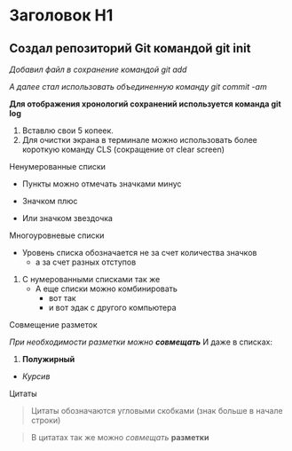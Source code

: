# Заголовок H1
## Создал репозиторий Git командой git init
_Добавил файл в сохранение командой git add_

*А далее стал использовать объединенную команду git commit -am*

**Для отображения хронологий сохранений используется команда git log**
1. Вставлю свои 5 копеек. 
2. Для очистки экрана в терминале можно использовать более короткую команду CLS (сокращение от clear screen)

Ненумерованные списки
- Пункты можно отмечать значками минус
+ Значком плюс
* Или значком звездочка

Многоуровневые списки
- Уровень списка обозначается не за счет количества значков
   + а за счет разных отступов
1. С нумерованными списками так же
   * А еще списки можно комбинировать
     - вот так
     + и вот эдак с другого компьютера


Совмещение разметок

*При необходимости разметки можно __совмещать__*
И даже в списках:
1. **Полужирный**
  + *Курсив*

Цитаты
> Цитаты обозначаются угловыми скобками (знак больше в начале строки)

> В цитатах так же можно *совмещать* **разметки**
